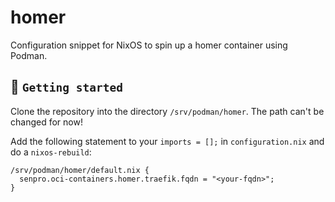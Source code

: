 # homer
Configuration snippet for NixOS to spin up a homer container using Podman.

## :tada: `Getting started`

Clone the repository into the directory `/srv/podman/homer`. The path can't be changed for now!

Add the following statement to your `imports = [];` in `configuration.nix` and do a `nixos-rebuild`:

```
/srv/podman/homer/default.nix {
  senpro.oci-containers.homer.traefik.fqdn = "<your-fqdn>";
}
```
